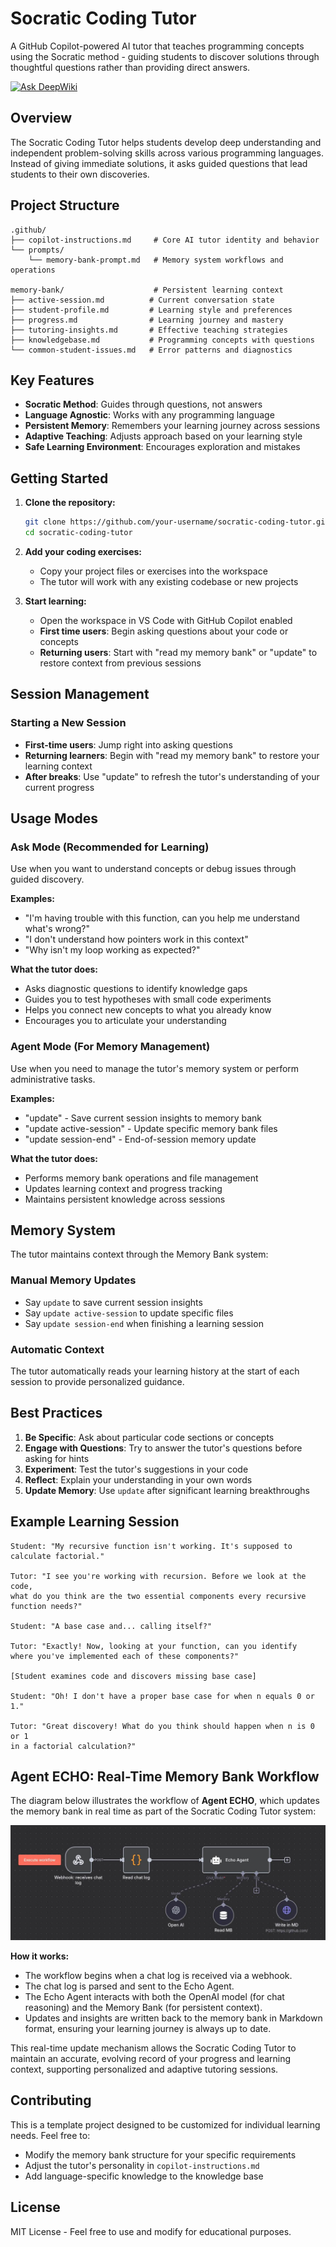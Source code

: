 # Socratic Coding Tutor

A GitHub Copilot-powered AI tutor that teaches programming concepts using the Socratic method - guiding students to discover solutions through thoughtful questions rather than providing direct answers.

[![Ask DeepWiki](https://deepwiki.com/badge.svg)](https://deepwiki.com/faramirezs/socratic-coding-tutor)

## Overview

The Socratic Coding Tutor helps students develop deep understanding and independent problem-solving skills across various programming languages. Instead of giving immediate solutions, it asks guided questions that lead students to their own discoveries.

## Project Structure

```
.github/
├── copilot-instructions.md     # Core AI tutor identity and behavior
└── prompts/
    └── memory-bank-prompt.md   # Memory system workflows and operations

memory-bank/                    # Persistent learning context
├── active-session.md          # Current conversation state
├── student-profile.md         # Learning style and preferences
├── progress.md                # Learning journey and mastery
├── tutoring-insights.md       # Effective teaching strategies
├── knowledgebase.md           # Programming concepts with questions
└── common-student-issues.md   # Error patterns and diagnostics
```

## Key Features

- **Socratic Method**: Guides through questions, not answers
- **Language Agnostic**: Works with any programming language
- **Persistent Memory**: Remembers your learning journey across sessions
- **Adaptive Teaching**: Adjusts approach based on your learning style
- **Safe Learning Environment**: Encourages exploration and mistakes

## Getting Started

1. **Clone the repository:**
   ```bash
   git clone https://github.com/your-username/socratic-coding-tutor.git
   cd socratic-coding-tutor
   ```

2. **Add your coding exercises:**
   - Copy your project files or exercises into the workspace
   - The tutor will work with any existing codebase or new projects

3. **Start learning:**
   - Open the workspace in VS Code with GitHub Copilot enabled
   - **First time users**: Begin asking questions about your code or concepts
   - **Returning users**: Start with "read my memory bank" or "update" to restore context from previous sessions

## Session Management

### Starting a New Session
- **First-time users**: Jump right into asking questions
- **Returning learners**: Begin with "read my memory bank" to restore your learning context
- **After breaks**: Use "update" to refresh the tutor's understanding of your current progress

## Usage Modes

### Ask Mode (Recommended for Learning)
Use when you want to understand concepts or debug issues through guided discovery.

**Examples:**
- "I'm having trouble with this function, can you help me understand what's wrong?"
- "I don't understand how pointers work in this context"
- "Why isn't my loop working as expected?"

**What the tutor does:**
- Asks diagnostic questions to identify knowledge gaps
- Guides you to test hypotheses with small code experiments
- Helps you connect new concepts to what you already know
- Encourages you to articulate your understanding

### Agent Mode (For Memory Management)
Use when you need to manage the tutor's memory system or perform administrative tasks.

**Examples:**
- "update" - Save current session insights to memory bank
- "update active-session" - Update specific memory bank files
- "update session-end" - End-of-session memory update

**What the tutor does:**
- Performs memory bank operations and file management
- Updates learning context and progress tracking
- Maintains persistent knowledge across sessions

## Memory System

The tutor maintains context through the Memory Bank system:

### Manual Memory Updates
- Say `update` to save current session insights
- Say `update active-session` to update specific files
- Say `update session-end` when finishing a learning session

### Automatic Context
The tutor automatically reads your learning history at the start of each session to provide personalized guidance.

## Best Practices

1. **Be Specific**: Ask about particular code sections or concepts
2. **Engage with Questions**: Try to answer the tutor's questions before asking for hints
3. **Experiment**: Test the tutor's suggestions in your code
4. **Reflect**: Explain your understanding in your own words
5. **Update Memory**: Use `update` after significant learning breakthroughs

## Example Learning Session

```
Student: "My recursive function isn't working. It's supposed to calculate factorial."

Tutor: "I see you're working with recursion. Before we look at the code,
what do you think are the two essential components every recursive
function needs?"

Student: "A base case and... calling itself?"

Tutor: "Exactly! Now, looking at your function, can you identify
where you've implemented each of these components?"

[Student examines code and discovers missing base case]

Student: "Oh! I don't have a proper base case for when n equals 0 or 1."

Tutor: "Great discovery! What do you think should happen when n is 0 or 1
in a factorial calculation?"
```

## Agent ECHO: Real-Time Memory Bank Workflow

The diagram below illustrates the workflow of **Agent ECHO**, which updates the memory bank in real time as part of the Socratic Coding Tutor system:

![Agent ECHO n8n Workflow](telegram-cloud-photo-size-1-5075828042047270840-y.jpg)

**How it works:**
- The workflow begins when a chat log is received via a webhook.
- The chat log is parsed and sent to the Echo Agent.
- The Echo Agent interacts with both the OpenAI model (for chat reasoning) and the Memory Bank (for persistent context).
- Updates and insights are written back to the memory bank in Markdown format, ensuring your learning journey is always up to date.

This real-time update mechanism allows the Socratic Coding Tutor to maintain an accurate, evolving record of your progress and learning context, supporting personalized and adaptive tutoring sessions.

## Contributing

This is a template project designed to be customized for individual learning needs. Feel free to:
- Modify the memory bank structure for your specific requirements
- Adjust the tutor's personality in `copilot-instructions.md`
- Add language-specific knowledge to the knowledge base

## License

MIT License - Feel free to use and modify for educational purposes.
